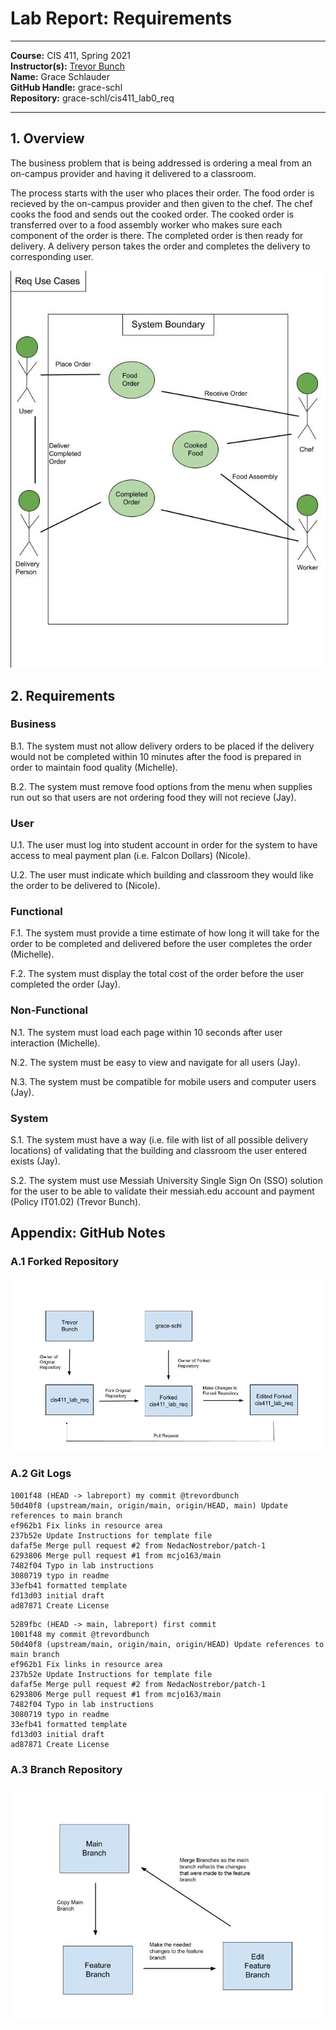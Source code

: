# Lab Report: Requirements
___
**Course:** CIS 411, Spring 2021  
**Instructor(s):** [Trevor Bunch](https://github.com/trevordbunch)  
**Name:** Grace Schlauder  
**GitHub Handle:** grace-schl  
**Repository:** grace-schl/cis411_lab0_req  
___

## 1. Overview
The business problem that is being addressed is ordering a meal from an on-campus provider and having it delivered to a classroom.

The process starts with the user who places their order. The food order is recieved by the on-campus provider and then given to the chef. The chef cooks the food and sends out the cooked order. The cooked order is transferred over to a food assembly worker who makes sure each component of the order is there. The completed order is then ready for delivery. A delivery person takes the order and completes the delivery to corresponding user.


![Use Case Diagram](/assets/Use_Case_1.jpg)


## 2. Requirements
### Business

B.1.       The system must not allow delivery orders to be placed if the delivery would not be completed within 10 minutes after the food is prepared in order to maintain food quality (Michelle).

B.2.    The system must remove food options from the menu when supplies run out so that users are not ordering food they will not recieve (Jay).

### User

U.1.    The user must log into student account in order for the system to have access to meal payment plan (i.e. Falcon Dollars) (Nicole).

U.2.    The user must indicate which building and classroom they would like the order to be delivered to (Nicole).

### Functional

F.1.    The system must provide a time estimate of how long it will take for the order to be completed and delivered before the user completes the order (Michelle).

F.2.    The system must display the total cost of the order before the user completed the order (Jay).

### Non-Functional

N.1.    The system must load each page within 10 seconds after user interaction (Michelle).

N.2. The system must be easy to view and navigate for all users (Jay).

N.3. The system must be compatible for mobile users and computer users (Jay).

### System

S.1.    The system must have a way (i.e. file with list of all possible delivery locations) of validating that the building and classroom the user entered exists (Jay).

S.2. The system must use Messiah University Single Sign On (SSO) solution for the user to be able to validate their messiah.edu account and payment (Policy IT01.02) (Trevor Bunch).
 

## Appendix: GitHub Notes

### A.1 Forked Repository
![Forked Repository](/assets/Forked_Repository_1.jpg)


### A.2 Git Logs
```
1001f48 (HEAD -> labreport) my commit @trevordbunch
50d40f8 (upstream/main, origin/main, origin/HEAD, main) Update references to main branch
ef962b1 Fix links in resource area
237b52e Update Instructions for template file
dafaf5e Merge pull request #2 from NedacNostrebor/patch-1
6293806 Merge pull request #1 from mcjo163/main
7482f04 Typo in lab instructions
3080719 typo in readme
33efb41 formatted template
fd13d03 initial draft
ad87871 Create License
```

```
5289fbc (HEAD -> main, labreport) first commit
1001f48 my commit @trevordbunch
50d40f8 (upstream/main, origin/main, origin/HEAD) Update references to main branch
ef962b1 Fix links in resource area
237b52e Update Instructions for template file
dafaf5e Merge pull request #2 from NedacNostrebor/patch-1
6293806 Merge pull request #1 from mcjo163/main
7482f04 Typo in lab instructions
3080719 typo in readme
33efb41 formatted template
fd13d03 initial draft
ad87871 Create License
```


### A.3 Branch Repository
![Feature Branch](/assets/Feature_Branch_1.jpg)
